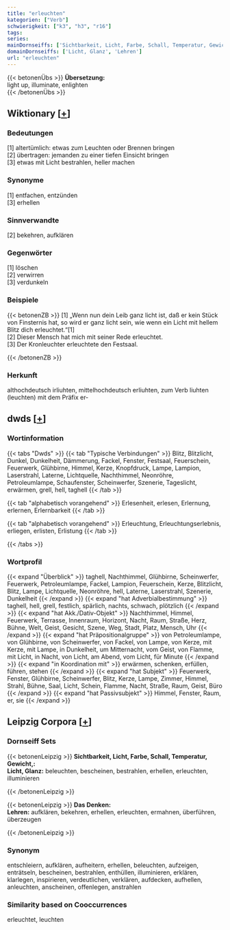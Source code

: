 ```yaml
---
title: "erleuchten"
kategorien: ["Verb"]
schwierigkeit: ["k3", "h3", "r16"]
tags:
series:
mainDornseiffs: ['Sichtbarkeit, Licht, Farbe, Schall, Temperatur, Gewicht,', 'Das Denken']
domainDornseiffs: ['Licht, Glanz', 'Lehren']
url: "erleuchten"
---
```


{{< betonenÜbs >}}
**Übersetzung:**  
light up, illuminate, enlighten  
{{< /betonenÜbs >}}

## Wiktionary [[+](https://de.wiktionary.org/wiki/erleuchten)]

### Bedeutungen
[1] altertümlich: etwas zum Leuchten oder Brennen bringen  
[2] übertragen: jemanden zu einer tiefen Einsicht bringen  
[3] etwas mit Licht bestrahlen, heller machen  

### Synonyme
[1] entfachen, entzünden  
[3] erhellen  

### Sinnverwandte
[2] bekehren, aufklären  

### Gegenwörter
[1] löschen  
[2] verwirren  
[3] verdunkeln  

### Beispiele
{{< betonenZB >}}
[1] „Wenn nun dein Leib ganz licht ist, daß er kein Stück von Finsternis hat, so wird er ganz licht sein, wie wenn ein Licht mit hellem Blitz dich erleuchtet.“[1]  
[2] Dieser Mensch hat mich mit seiner Rede erleuchtet.  
[3] Der Kronleuchter erleuchtete den Festsaal.  

{{< /betonenZB >}}
### Herkunft
althochdeutsch irliuhten, mittelhochdeutsch erliuhten, zum Verb liuhten (leuchten) mit dem Präfix er-  



## dwds [[+](https://www.dwds.de/wb/erleuchten)]

### Wortinformation
{{< tabs "Dwds" >}}
{{< tab "Typische Verbindungen" >}}
Blitz, Blitzlicht, Dunkel, Dunkelheit, Dämmerung, Fackel, Fenster, Festsaal, Feuerschein, Feuerwerk, Glühbirne, Himmel, Kerze, Knopfdruck, Lampe, Lampion, Laserstrahl, Laterne, Lichtquelle, Nachthimmel, Neonröhre, Petroleumlampe, Schaufenster, Scheinwerfer, Szenerie, Tageslicht, erwärmen, grell, hell, taghell
{{< /tab >}}

{{< tab "alphabetisch vorangehend" >}}
Erlesenheit, erlesen, Erlernung, erlernen, Erlernbarkeit
{{< /tab >}}

{{< tab "alphabetisch vorangehend" >}}
Erleuchtung, Erleuchtungserlebnis, erliegen, erlisten, Erlistung
{{< /tab >}}

{{< /tabs >}}

### Wortprofil
{{< expand "Überblick" >}} taghell, Nachthimmel, Glühbirne, Scheinwerfer, Feuerwerk, Petroleumlampe, Fackel, Lampion, Feuerschein, Kerze, Blitzlicht, Blitz, Lampe, Lichtquelle, Neonröhre, hell, Laterne, Laserstrahl, Szenerie, Dunkelheit {{< /expand >}}
{{< expand "hat Adverbialbestimmung" >}} taghell, hell, grell, festlich, spärlich, nachts, schwach, plötzlich {{< /expand >}}
{{< expand "hat Akk./Dativ-Objekt" >}} Nachthimmel, Himmel, Feuerwerk, Terrasse, Innenraum, Horizont, Nacht, Raum, Straße, Herz, Bühne, Welt, Geist, Gesicht, Szene, Weg, Stadt, Platz, Mensch, Uhr {{< /expand >}}
{{< expand "hat Präpositionalgruppe" >}} von Petroleumlampe, von Glühbirne, von Scheinwerfer, von Fackel, von Lampe, von Kerze, mit Kerze, mit Lampe, in Dunkelheit, um Mitternacht, vom Geist, von Flamme, mit Licht, in Nacht, von Licht, am Abend, vom Licht, für Minute {{< /expand >}}
{{< expand "in Koordination mit" >}} erwärmen, schenken, erfüllen, führen, stehen {{< /expand >}}
{{< expand "hat Subjekt" >}} Feuerwerk, Fenster, Glühbirne, Scheinwerfer, Blitz, Kerze, Lampe, Zimmer, Himmel, Strahl, Bühne, Saal, Licht, Schein, Flamme, Nacht, Straße, Raum, Geist, Büro {{< /expand >}}
{{< expand "hat Passivsubjekt" >}} Himmel, Fenster, Raum, er, sie {{< /expand >}}

## Leipzig Corpora [[+](https://corpora.uni-leipzig.de/en/res?word=erleuchten&corpusId=deu_newscrawl-public_2018)]

### Dornseiff Sets
{{< betonenLeipzig >}}
**Sichtbarkeit, Licht, Farbe, Schall, Temperatur, Gewicht,:**  
**Licht, Glanz:** beleuchten, bescheinen, bestrahlen, erhellen, erleuchten, illuminieren  

{{< /betonenLeipzig >}}


{{< betonenLeipzig >}}
**Das Denken:**  
**Lehren:** aufklären, bekehren, erhellen, erleuchten, ermahnen, überführen, überzeugen  

{{< /betonenLeipzig >}}

### Synonym
entschleiern, aufklären, aufheitern, erhellen, beleuchten, aufzeigen, enträtseln, bescheinen, bestrahlen, enthüllen, illuminieren, erklären, klarlegen, inspirieren, verdeutlichen, verklären, aufdecken, aufhellen, anleuchten, anscheinen, offenlegen, anstrahlen


### Similarity based on Cooccurrences
erleuchtet, leuchten

